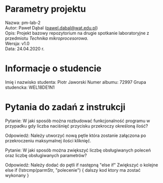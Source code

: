 # Parametry projektu

Nazwa: pm-lab-2  
Autor: Paweł Dąbal (pawel.dabal@wat.edu.pl)  
Opis: Projekt bazowy repozytorium na drugie spotkanie laboratoryjne z przedmiotu _Technika mikroprocesorowa_.  
Wersja: v1.0  
Data: 24.04.2020 r.

# Informacje o studencie

Imię i nazwisko studenta: Piotr Jaworski
Numer albumu: 72997
Grupa studencka: WEL18DE1N1

# Pytania do zadań z instrukcji

Pytanie: W jaki sposób można rozbudować funkcjonalność programu w przypadku gdy liczba naciśnięć przycisku przekroczy określoną ilość?

Odpowiedź: Należy utworzyć nową pętle która zostanie załączona po przekroczeniu maksymalnej ilości kliknięć.

Pytanie: W jaki sposób można zwiększyć liczbę obsługiwanych poleceń oraz liczbę obsługiwanych parametrów?

Odpowiedź: Należy dodać do pętli if następną "else if" 
Zwiększyć o kolejne else if (!strcmp(parmStr, "polecenie")
{
    dalszy kod ktory ma zostać wykonany 
}
